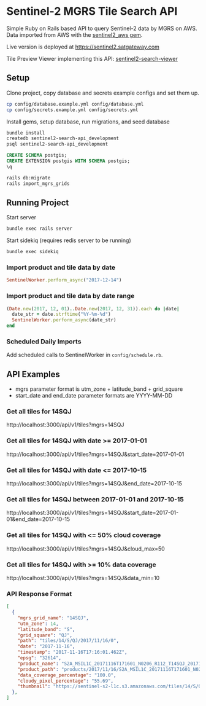 # Sentinel-2 MGRS Tile Search API

Simple Ruby on Rails based API to query Sentinel-2 data by MGRS on AWS. Data imported from AWS with
the [sentinel2_aws gem](https://github.com/satgateway/sentinel2_aws).

Live version is deployed at https://sentinel2.satgateway.com

Tile Preview Viewer implementing this API: [sentinel2-search-viewer](https://github.com/satgateway/sentinel2-search-viewer)

## Setup

Clone project, copy database and secrets example configs and set them up.
```bash
cp config/database.example.yml config/database.yml
cp config/secrets.example.yml config/secrets.yml
```

Install gems, setup database, run migrations, and seed database
```bash
bundle install
createdb sentinel2-search-api_development
psql sentinel2-search-api_development
```

```sql
CREATE SCHEMA postgis;
CREATE EXTENSION postgis WITH SCHEMA postgis;
\q
```

```bash
rails db:migrate
rails import_mgrs_grids
```

## Running Project

Start server
```bash
bundle exec rails server
```

Start sidekiq (requires redis server to be running)
```bash
bundle exec sidekiq
```

### Import product and tile data by date
```ruby
SentinelWorker.perform_async("2017-12-14")
```

### Import product and tile data by date range
```ruby
(Date.new(2017, 12, 01)..Date.new(2017, 12, 31)).each do |date|
  date_str = date.strftime("%Y-%m-%d")
  SentinelWorker.perform_async(date_str)
end
```

### Scheduled Daily Imports
Add scheduled calls to SentinelWorker in `config/schedule.rb`.

## API Examples

- mgrs parameter format is utm_zone + latitude_band + grid_square
- start_date and end_date parameter formats are YYYY-MM-DD

### Get all tiles for 14SQJ
http://localhost:3000/api/v1/tiles?mgrs=14SQJ

### Get all tiles for 14SQJ with date >= 2017-01-01
http://localhost:3000/api/v1/tiles?mgrs=14SQJ&start_date=2017-01-01

### Get all tiles for 14SQJ with date <= 2017-10-15
http://localhost:3000/api/v1/tiles?mgrs=14SQJ&end_date=2017-10-15

### Get all tiles for 14SQJ between 2017-01-01 and 2017-10-15
http://localhost:3000/api/v1/tiles?mgrs=14SQJ&start_date=2017-01-01&end_date=2017-10-15

### Get all tiles for 14SQJ with <= 50% cloud coverage
http://localhost:3000/api/v1/tiles?mgrs=14SQJ&cloud_max=50

### Get all tiles for 14SQJ with >= 10% data coverage
http://localhost:3000/api/v1/tiles?mgrs=14SQJ&data_min=10

### API Response Format
```json
[
  {
    "mgrs_grid_name": "14SQJ",
    "utm_zone": 14,
    "latitude_band": "S",
    "grid_square": "QJ",
    "path": "tiles/14/S/QJ/2017/11/16/0",
    "date": "2017-11-16",
    "timestamp": "2017-11-16T17:16:01.462Z",
    "epsg": "32614",
    "product_name": "S2A_MSIL1C_20171116T171601_N0206_R112_T14SQJ_20171116T191006",
    "product_path": "products/2017/11/16/S2A_MSIL1C_20171116T171601_N0206_R112_T14SQJ_20171116T191006",
    "data_coverage_percentage": "100.0",
    "cloudy_pixel_percentage": "55.69",
    "thumbnail": "https://sentinel-s2-l1c.s3.amazonaws.com/tiles/14/S/QJ/2017/11/16/0/preview.jpg"
  },
]
```
